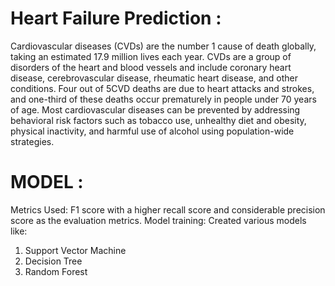 # Heart Failure Prediction :
Cardiovascular diseases (CVDs) are the number 1 cause of death globally, taking an estimated 17.9 million lives each year. CVDs are a group of disorders of the heart and blood vessels and include coronary heart disease, cerebrovascular disease, rheumatic heart disease, and other conditions. Four out of 5CVD deaths are due to heart attacks and strokes, and one-third of these deaths occur prematurely in people under 70 years of age. Most cardiovascular diseases can be prevented by addressing behavioral risk factors such as tobacco use, unhealthy diet and obesity, physical inactivity, and harmful use of alcohol using population-wide strategies.

# MODEL :
Metrics Used: F1 score with a higher recall score and considerable precision score as the evaluation metrics. Model training: Created various models like:
1.	Support Vector Machine
2.	Decision Tree
3.	Random Forest 
